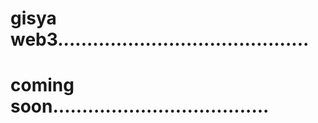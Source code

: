 # gisya web3...........................................
# coming soon.....................................
